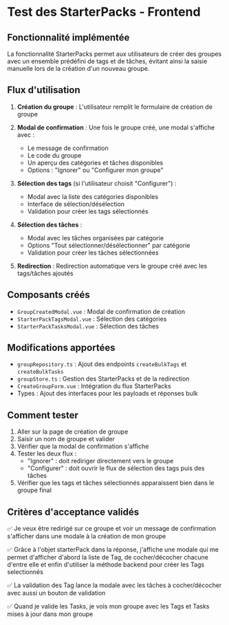 # Test des StarterPacks - Frontend

## Fonctionnalité implémentée

La fonctionnalité StarterPacks permet aux utilisateurs de créer des groupes avec un ensemble prédéfini de tags et de tâches, évitant ainsi la saisie manuelle lors de la création d'un nouveau groupe.

## Flux d'utilisation

1. **Création du groupe** : L'utilisateur remplit le formulaire de création de groupe
2. **Modal de confirmation** : Une fois le groupe créé, une modal s'affiche avec :
   - Le message de confirmation
   - Le code du groupe
   - Un aperçu des catégories et tâches disponibles
   - Options : "Ignorer" ou "Configurer mon groupe"

3. **Sélection des tags** (si l'utilisateur choisit "Configurer") :
   - Modal avec la liste des catégories disponibles
   - Interface de sélection/désélection
   - Validation pour créer les tags sélectionnés

4. **Sélection des tâches** :
   - Modal avec les tâches organisées par catégorie
   - Options "Tout sélectionner/désélectionner" par catégorie
   - Validation pour créer les tâches sélectionnées

5. **Redirection** : Redirection automatique vers le groupe créé avec les tags/tâches ajoutés

## Composants créés

- `GroupCreatedModal.vue` : Modal de confirmation de création
- `StarterPackTagsModal.vue` : Sélection des catégories
- `StarterPackTasksModal.vue` : Sélection des tâches

## Modifications apportées

- `groupRepository.ts` : Ajout des endpoints `createBulkTags` et `createBulkTasks`
- `groupStore.ts` : Gestion des StarterPacks et de la redirection
- `CreateGroupForm.vue` : Intégration du flux StarterPacks
- Types : Ajout des interfaces pour les payloads et réponses bulk

## Comment tester

1. Aller sur la page de création de groupe
2. Saisir un nom de groupe et valider
3. Vérifier que la modal de confirmation s'affiche
4. Tester les deux flux :
   - "Ignorer" : doit rediriger directement vers le groupe
   - "Configurer" : doit ouvrir le flux de sélection des tags puis des tâches
5. Vérifier que les tags et tâches sélectionnés apparaissent bien dans le groupe final

## Critères d'acceptance validés

✅ Je veux être redirigé sur ce groupe et voir un message de confirmation s'afficher dans une modale à la création de mon groupe

✅ Grâce à l'objet starterPack dans la réponse, j'affiche une modale qui me permet d'afficher d'abord la liste de Tag, de cocher/décocher chacune d'entre elle et enfin d'utiliser la méthode backend pour créer les Tags selectionnés

✅ La validation des Tag lance la modale avec les tâches à cocher/décocher avec aussi un bouton de validation

✅ Quand je valide les Tasks, je vois mon groupe avec les Tags et Tasks mises à jour dans mon groupe
